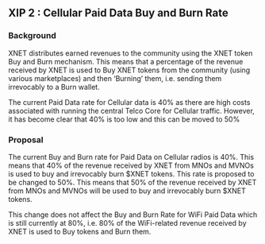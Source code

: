 ## XIP 2 : Cellular Paid Data Buy and Burn Rate 

### Background
XNET distributes earned revenues to the community using the XNET token Buy and Burn mechanism. This means that a percentage of the revenue received by XNET is used to Buy XNET tokens from the community (using various marketplaces) and then ‘Burning’ them, i.e. sending them irrevocably to a Burn wallet.

The current Paid Data rate for Cellular data is 40% as there are high costs associated with running the central Telco Core for Cellular traffic. However, it has become clear that 40% is too low and this can be moved to 50%

### Proposal
The current Buy and Burn rate for Paid Data on Cellular radios is 40%. This means that 40% of the revenue received by XNET from MNOs and MVNOs is used to buy and irrevocably burn $XNET tokens. This rate is proposed to be changed to 50%. This means that 50% of the revenue received by XNET from MNOs and MVNOs will be used to buy and irrevocably burn $XNET tokens.

This change does not affect the Buy and Burn Rate for WiFi Paid Data which is still currently at 80%, i.e. 80% of the WiFi-related revenue received by XNET is used to Buy tokens and Burn them.
